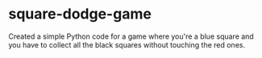 # square-dodge-game
Created a simple Python code for a game where you're a blue square and you have to collect all the black squares without touching the red ones.
